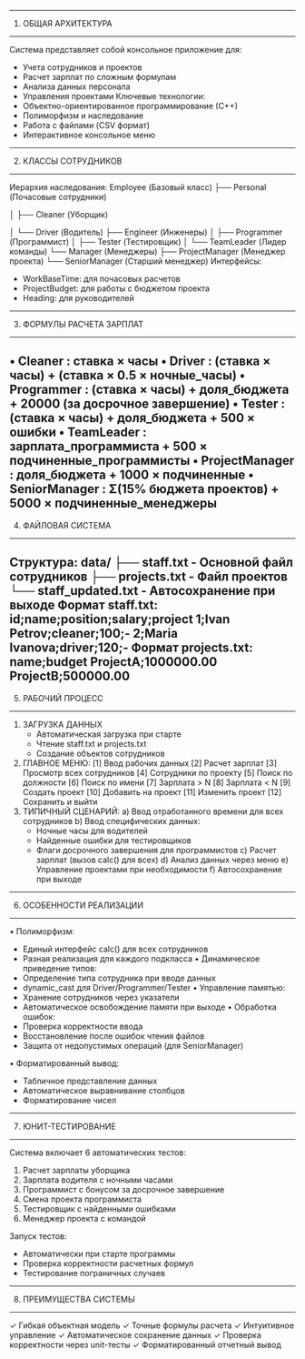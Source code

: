 -----------------
1. ОБЩАЯ АРХИТЕКТУРА
-----------------
Система представляет собой консольное приложение для:
- Учета сотрудников и проектов
- Расчет зарплат по сложным формулам
- Анализа данных персонала
- Управления проектами
Ключевые технологии:
- Объектно-ориентированное программирование (С++)
- Полиморфизм и наследование
- Работа с файлами (CSV формат)
- Интерактивное консольное меню
-----------------
2. КЛАССЫ СОТРУДНИКОВ
-----------------
Иерархия наследования:
Employee (Базовый класс)
├── Personal (Почасовые сотрудники)

│   ├── Cleaner (Уборщик)

│   └── Driver (Водитель)
├── Engineer (Инженеры)
│   ├── Programmer (Программист)
│   ├── Tester (Тестировщик)
│   └── TeamLeader (Лидер команды)
└── Manager (Менеджеры)
    ├── ProjectManager (Менеджер проекта)
    └── SeniorManager (Старший менеджер)
Интерфейсы:
- WorkBaseTime: для почасовых расчетов
- ProjectBudget: для работы с бюджетом проекта
- Heading: для руководителей
-----------------
3. ФОРМУЛЫ РАСЧЕТА ЗАРПЛАТ
-----------------
• Cleaner    : ставка × часы
• Driver     : (ставка × часы) + (ставка × 0.5 × ночные_часы)
• Programmer : (ставка × часы) + доля_бюджета + 20000 (за досрочное завершение)
• Tester     : (ставка × часы) + доля_бюджета + 500 × ошибки
• TeamLeader : зарплата_программиста + 500 × подчиненные_программисты
• ProjectManager : доля_бюджета + 1000 × подчиненные
• SeniorManager : Σ(15% бюджета проектов) + 5000 × подчиненные_менеджеры
-----------------
4. ФАЙЛОВАЯ СИСТЕМА
-----------------
Структура:
data/
├── staff.txt          - Основной файл сотрудников
├── projects.txt       - Файл проектов
└── staff_updated.txt  - Автосохранение при выходе
Формат staff.txt:
id;name;position;salary;project
1;Ivan Petrov;cleaner;100;-
2;Maria Ivanova;driver;120;-
Формат projects.txt:
name;budget
ProjectA;1000000.00
ProjectB;500000.00
-----------------
5. РАБОЧИЙ ПРОЦЕСС
-----------------
1. ЗАГРУЗКА ДАННЫХ
   - Автоматическая загрузка при старте
   - Чтение staff.txt и projects.txt
   - Создание объектов сотрудников
2. ГЛАВНОЕ МЕНЮ:
   [1] Ввод рабочих данных
   [2] Расчет зарплат
   [3] Просмотр всех сотрудников
   [4] Сотрудники по проекту
   [5] Поиск по должности
   [6] Поиск по имени
   [7] Зарплата > N
   [8] Зарплата < N
   [9] Создать проект
   [10] Добавить на проект
   [11] Изменить проект
   [12] Сохранить и выйти
3. ТИПИЧНЫЙ СЦЕНАРИЙ:
   a) Ввод отработанного времени для всех сотрудников
   b) Ввод специфических данных:
      - Ночные часы для водителей
      - Найденные ошибки для тестировщиков
      - Флаги досрочного завершения для программистов
   c) Расчет зарплат (вызов calc() для всех)
   d) Анализ данных через меню
   e) Управление проектами при необходимости
   f) Автосохранение при выходе
-----------------
6. ОСОБЕННОСТИ РЕАЛИЗАЦИИ
-----------------
• Полиморфизм:
  - Единый интерфейс calc() для всех сотрудников
  - Разная реализация для каждого подкласса
• Динамическое приведение типов:
  - Определение типа сотрудника при вводе данных
  - dynamic_cast для Driver/Programmer/Tester
• Управление памятью:
  - Хранение сотрудников через указатели
  - Автоматическое освобождение памяти при выходе
• Обработка ошибок:
  - Проверка корректности ввода
  - Восстановление после ошибок чтения файлов
  - Защита от недопустимых операций (для SeniorManager)

• Форматированный вывод:
  - Табличное представление данных
  - Автоматическое выравнивание столбцов
  - Форматирование чисел
-----------------
7. ЮНИТ-ТЕСТИРОВАНИЕ
-----------------
Система включает 6 автоматических тестов:
1. Расчет зарплаты уборщика
2. Зарплата водителя с ночными часами
3. Программист с бонусом за досрочное завершение
4. Смена проекта программиста
5. Тестировщик с найденными ошибками
6. Менеджер проекта с командой

Запуск тестов:
- Автоматически при старте программы
- Проверка корректности расчетных формул
- Тестирование пограничных случаев
-----------------
8. ПРЕИМУЩЕСТВА СИСТЕМЫ
-----------------
✓ Гибкая объектная модель
✓ Точные формулы расчета
✓ Интуитивное управление
✓ Автоматическое сохранение данных
✓ Проверка корректности через unit-тесты
✓ Форматированный отчетный вывод
